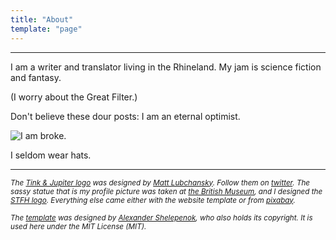 ```yaml
---
title: "About"
template: "page"
---
```

<hr>
I am a writer and translator living in the Rhineland. My jam is science fiction and fantasy.

(I worry about the Great Filter.) 

Don't believe these dour posts: I am an eternal optimist. 

![I am broke.](/media/feather.png)


I seldom wear hats.

***

<small><em>The [Tink & Jupiter logo](http://www.tinkandjupiter.com) was designed by [Matt Lubchansky](http://matt.pizza/). Follow them on [twitter](https://twitter.com/Lubchansky). The sassy statue that is my profile picture was taken at [the British Museum](https://www.britishmuseum.org/), and I designed the [STFH logo](http://www.chickenpattymondays.com). Everything else came either with the website template or from [pixabay](https://pixabay.com/).</em></small><br>

<small><em>The [template](https://github.com/alxshelepenok/gatsby-starter-lumen) was designed by [Alexander Shelepenok](https://github.com/alxshelepenok), who also holds its copyright. It is used here under the MIT License (MIT).</em></small><br>